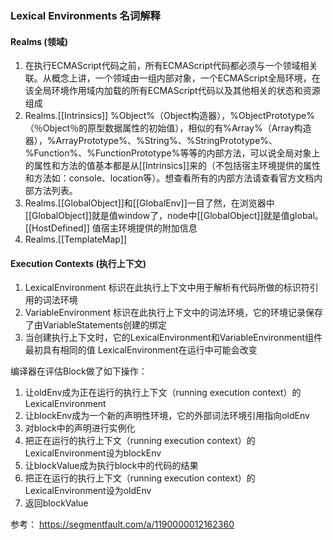 ### Lexical Environments 名词解释


#### Realms (领域)

1. 在执行ECMAScript代码之前，所有ECMAScript代码都必须与一个领域相关联。从概念上讲，一个领域由一组内部对象，一个ECMAScript全局环境，在该全局环境作用域内加载的所有ECMAScript代码以及其他相关的状态和资源组成
2. Realms.[[Intrinsics]] %Object%（Object构造器），%ObjectPrototype%（％Object％的原型数据属性的初始值），相似的有%Array%（Array构造器），%ArrayPrototype%、%String%、%StringPrototype%、%Function%、%FunctionPrototype%等等的内部方法，可以说全局对象上的属性和方法的值基本都是从[[Intrinsics]]来的（不包括宿主环境提供的属性和方法如：console、location等）。想查看所有的内部方法请查看官方文档内部方法列表。
3. Realms.[[GlobalObject]]和[[GlobalEnv]]一目了然，在浏览器中[[GlobalObject]]就是值window了，node中[[GlobalObject]]就是值global。[[HostDefined]] 值宿主环境提供的附加信息
4. Realms.[[TemplateMap]]

#### Execution Contexts (执行上下文)

1. LexicalEnvironment 标识在此执行上下文中用于解析有代码所做的标识符引用的词法环境
2. VariableEnvironment 标识在此执行上下文中的词法环境，它的环境记录保存了由VariableStatements创建的绑定
3. 当创建执行上下文时，它的LexicalEnvironment和VariableEnvironment组件最初具有相同的值 LexicalEnvironment在运行中可能会改变 

编译器在评估Block做了如下操作：
1. 让oldEnv成为正在运行的执行上下文（running execution context）的LexicalEnvironment
2. 让blockEnv成为一个新的声明性环境，它的外部词法环境引用指向oldEnv
3. 对block中的声明进行实例化
4. 把正在运行的执行上下文（running execution context）的LexicalEnvironment设为blockEnv
5. 让blockValue成为执行block中的代码的结果
6. 把正在运行的执行上下文（running execution context）的LexicalEnvironment设为oldEnv
7. 返回blockValue

参考： https://segmentfault.com/a/1190000012162360